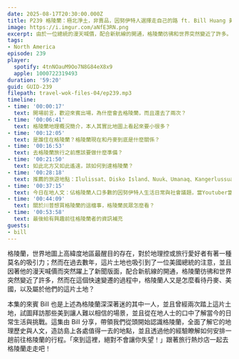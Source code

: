 ```yaml
---
date: 2025-08-17T20:30:00.000Z
title: P239 格陵蘭：極北淨土，非賣品，因努伊特人選擇走自己的路 ft. Bill Huang 黃晨琦
image: https://i.imgur.com/aNfE3RN.png
excerpt: 由於一位總統的漫天喊價，配合新航線的開通，格陵蘭彷彿和世界突然變近了許多。這集由去過格陵蘭兩次的來賓 Bill 分享，帶領我們全面了解它的地理歷史與人文，造訪島上各處值得一去的地點，並且瞭解如何安排一趟前往格陵蘭的行程。
tags:
- North America
episode: 239
player:
  spotify: 4tnNOauM9Oo7N8G84eX8x9
  apple: 1000722319493
duration: '59:20'
guid: GUID-239
filepath: travel-wok-files-04/ep239.mp3
timeline:
- time: '00:00:17'
  text: 開場前言，歡迎來賓出場，為什麼會去格陵蘭，而且還去了兩次？
- time: '00:06:41'
  text: 格陵蘭地理概況簡介，本人其實比地圖上看起來要小很多？
- time: '00:12:05'
  text: 是誰住在格陵蘭？格陵蘭現在和丹麥到底是什麼關係？
- time: '00:16:53'
  text: 去格陵蘭旅行之前應該要做什麼準備？
- time: '00:21:50'
  text: 如此北方又如此遙遠，該如何到達格陵蘭？
- time: '00:28:18'
  text: 推薦的旅遊地點：Ilulissat、Disko Island、Nuuk、Umanaq、Kangerlussuaq
- time: '00:37:15'
  text: 今日在地人文：佔格陵蘭人口多數的因努伊特人生活日常與社會議題，當Youtuber當到變國會議員？
- time: '00:44:09'
  text: 關於川普想買格陵蘭的這檔事，格陵蘭民眾怎麼看？
- time: '00:53:58'
  text: 最後給有興趣前往格陵蘭者的資訊補充
guests:
- bill
---
```

格陵蘭，世界地圖上高緯度地區最醒目的存在，對於地理控或旅行愛好者有著一種莫名的吸引力；然而在過去數年，這片土地也吸引到了一位美國總統的注意，並且因著他的漫天喊價而突然躍上了新聞版面，配合新航線的開通，格陵蘭彷彿和世界突然變近了許多，然而在這個快速變遷的過程中，格陵蘭人又是怎麼看待丹麥、美國，以及屬於他們的這片土地？

本集的來賓 Bill 也是上述為格陵蘭深深著迷的其中一人，並且曾經兩次踏上這片土地，試圖拜訪那些美到讓人難以相信的場景，並且從在地人士的口中了解當今的日常生活與挑戰。這集由 Bill 分享，帶領我們從頭開始認識格陵蘭，全面了解它的地理歷史與人文，造訪島上各處值得一去的地點，並且透過他的經驗瞭解如何安排一趟前往格陵蘭的行程。「來到這裡，絕對不會讓你失望！」跟著旅行熱炒店一起去格陵蘭走走吧！
